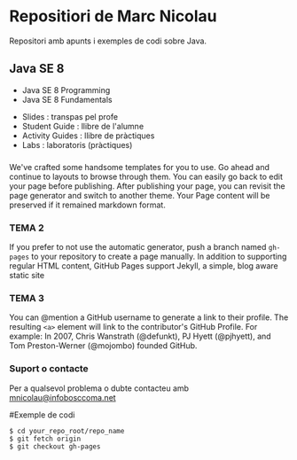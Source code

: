 # Repositiori de Marc Nicolau
Repositori amb apunts i exemples de codi sobre Java.

## Java SE 8

* Java SE 8 Programming
* Java SE 8 Fundamentals
 
- Slides : transpas pel profe
- Student Guide : llibre de l'alumne
- Activity Guides : llibre de pràctiques
- Labs : laboratoris (pràctiques)

### 
We've crafted some handsome templates for you to use. Go ahead and continue to layouts to browse through them. You can easily go back to edit your page before publishing. After publishing your page, you can revisit the page generator and switch to another theme. Your Page content will be preserved if it remained markdown format.

### TEMA 2
If you prefer to not use the automatic generator, push a branch named `gh-pages` to your repository to create a page manually. In addition to supporting regular HTML content, GitHub Pages support Jekyll, a simple, blog aware static site 

### TEMA 3
You can @mention a GitHub username to generate a link to their profile. The resulting `<a>` element will link to the contributor's GitHub Profile. For example: In 2007, Chris Wanstrath (@defunkt), PJ Hyett (@pjhyett), and Tom Preston-Werner (@mojombo) founded GitHub.

### Suport o contacte
Per a qualsevol problema o dubte contacteu amb mnicolau@infobosccoma.net

#Exemple de codi
```
$ cd your_repo_root/repo_name
$ git fetch origin
$ git checkout gh-pages
```
